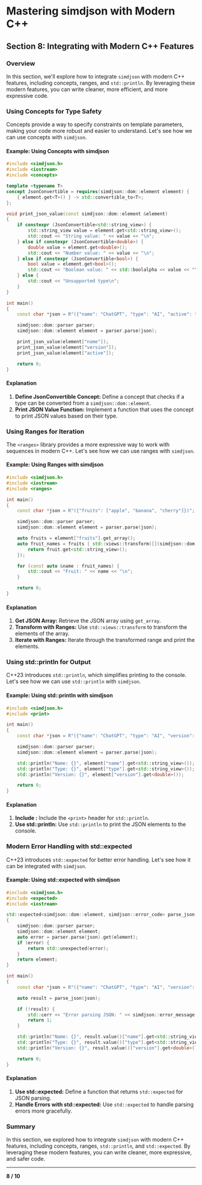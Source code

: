 # Mastering simdjson with Modern C++

## Section 8: Integrating with Modern C++ Features

### Overview

In this section, we'll explore how to integrate `simdjson` with modern C++ features, including concepts, ranges, and `std::println`. By leveraging these modern features, you can write cleaner, more efficient, and more expressive code.

### Using Concepts for Type Safety

Concepts provide a way to specify constraints on template parameters, making your code more robust and easier to understand. Let's see how we can use concepts with `simdjson`.

#### Example: Using Concepts with simdjson

```cpp
#include <simdjson.h>
#include <iostream>
#include <concepts>

template <typename T>
concept JsonConvertible = requires(simdjson::dom::element element) {
    { element.get<T>() } -> std::convertible_to<T>;
};

void print_json_value(const simdjson::dom::element &element) 
{
    if constexpr (JsonConvertible<std::string_view>) {
        std::string_view value = element.get<std::string_view>();
        std::cout << "String value: " << value << "\n";
    } else if constexpr (JsonConvertible<double>) {
        double value = element.get<double>();
        std::cout << "Number value: " << value << "\n";
    } else if constexpr (JsonConvertible<bool>) {
        bool value = element.get<bool>();
        std::cout << "Boolean value: " << std::boolalpha << value << "\n";
    } else {
        std::cout << "Unsupported type\n";
    }
}

int main() 
{
    const char *json = R"({"name": "ChatGPT", "type": "AI", "active": true, "version": 4.0})";

    simdjson::dom::parser parser;
    simdjson::dom::element element = parser.parse(json);

    print_json_value(element["name"]);
    print_json_value(element["version"]);
    print_json_value(element["active"]);

    return 0;
}
```

#### Explanation

1. **Define JsonConvertible Concept:** Define a concept that checks if a type can be converted from a `simdjson::dom::element`.
2. **Print JSON Value Function:** Implement a function that uses the concept to print JSON values based on their type.

### Using Ranges for Iteration

The `<ranges>` library provides a more expressive way to work with sequences in modern C++. Let's see how we can use ranges with `simdjson`.

#### Example: Using Ranges with simdjson

```cpp
#include <simdjson.h>
#include <iostream>
#include <ranges>

int main() 
{
    const char *json = R"({"fruits": ["apple", "banana", "cherry"]})";

    simdjson::dom::parser parser;
    simdjson::dom::element element = parser.parse(json);

    auto fruits = element["fruits"].get_array();
    auto fruit_names = fruits | std::views::transform([](simdjson::dom::element fruit) {
        return fruit.get<std::string_view>();
    });

    for (const auto &name : fruit_names) {
        std::cout << "Fruit: " << name << "\n";
    }

    return 0;
}
```

#### Explanation

1. **Get JSON Array:** Retrieve the JSON array using `get_array`.
2. **Transform with Ranges:** Use `std::views::transform` to transform the elements of the array.
3. **Iterate with Ranges:** Iterate through the transformed range and print the elements.

### Using std::println for Output

C++23 introduces `std::println`, which simplifies printing to the console. Let's see how we can use `std::println` with `simdjson`.

#### Example: Using std::println with simdjson

```cpp
#include <simdjson.h>
#include <print>

int main() 
{
    const char *json = R"({"name": "ChatGPT", "type": "AI", "version": 4.0})";

    simdjson::dom::parser parser;
    simdjson::dom::element element = parser.parse(json);

    std::println("Name: {}", element["name"].get<std::string_view>());
    std::println("Type: {}", element["type"].get<std::string_view>());
    std::println("Version: {}", element["version"].get<double>());

    return 0;
}
```

#### Explanation

1. **Include <print>:** Include the `<print>` header for `std::println`.
2. **Use std::println:** Use `std::println` to print the JSON elements to the console.

### Modern Error Handling with std::expected

C++23 introduces `std::expected` for better error handling. Let's see how it can be integrated with `simdjson`.

#### Example: Using std::expected with simdjson

```cpp
#include <simdjson.h>
#include <expected>
#include <iostream>

std::expected<simdjson::dom::element, simdjson::error_code> parse_json(const char *json) 
{
    simdjson::dom::parser parser;
    simdjson::dom::element element;
    auto error = parser.parse(json).get(element);
    if (error) {
        return std::unexpected(error);
    }
    return element;
}

int main() 
{
    const char *json = R"({"name": "ChatGPT", "type": "AI", "version": 4.0})";

    auto result = parse_json(json);

    if (!result) {
        std::cerr << "Error parsing JSON: " << simdjson::error_message(result.error()) << std::endl;
        return 1;
    }

    std::println("Name: {}", result.value()["name"].get<std::string_view>());
    std::println("Type: {}", result.value()["type"].get<std::string_view>());
    std::println("Version: {}", result.value()["version"].get<double>());

    return 0;
}
```

#### Explanation

1. **Use std::expected:** Define a function that returns `std::expected` for JSON parsing.
2. **Handle Errors with std::expected:** Use `std::expected` to handle parsing errors more gracefully.

### Summary

In this section, we explored how to integrate `simdjson` with modern C++ features, including concepts, ranges, `std::println`, and `std::expected`. By leveraging these modern features, you can write cleaner, more expressive, and safer code.

---

**8 / 10**